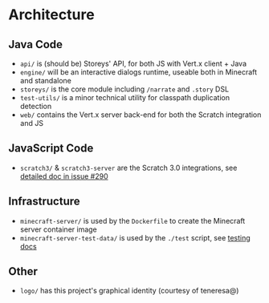 # Architecture

## Java Code

* `api/` is (should be) Storeys' API, for both JS with Vert.x client + Java
* `engine/` will be an interactive dialogs runtime, useable both in Minecraft and standalone
* `storeys/` is the core module including `/narrate` and `.story` DSL
* `test-utils/` is a minor technical utility for classpath duplication detection
* `web/` contains the Vert.x server back-end for both the Scratch integration and JS

## JavaScript Code

* `scratch3/` & `scratch3-server` are the Scratch 3.0 integrations, see [detailed doc in issue #290](https://github.com/OASIS-learn-study/minecraft-storeys-maker/issues/290)

## Infrastructure

* `minecraft-server/` is used by the `Dockerfile` to create the Minecraft server container image
* `minecraft-server-test-data/` is used by the `./test` script, see [testing docs](docs/testing.md)

## Other

* `logo/` has this project's graphical identity (courtesy of teneresa@)
